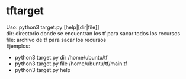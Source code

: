 # tftarget

Uso: python3 target.py [help|[dir|file]]<br>
dir: directorio donde se encuentran los tf para sacar todos los recursos<br>
file: archivo de tf para sacar los recursos<br>
Ejemplos:<br>
- python3 target.py dir /home/ubuntu/tf<br>
- python3 target.py file /home/ubuntu/tf/main.tf<br>
- python3 target.py help<br>
